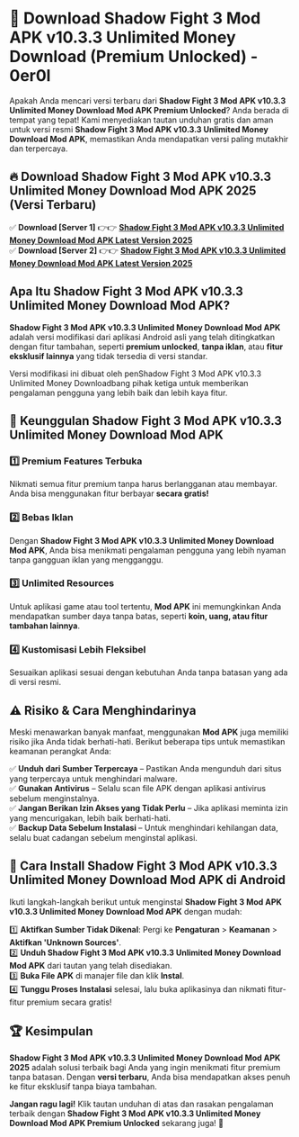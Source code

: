# 🎯 Download Shadow Fight 3 Mod APK v10.3.3 Unlimited Money Download (Premium Unlocked) -  0er0l

Apakah Anda mencari versi terbaru dari **Shadow Fight 3 Mod APK v10.3.3 Unlimited Money Download Mod APK Premium Unlocked**? Anda berada di tempat yang tepat! Kami menyediakan tautan unduhan gratis dan aman untuk versi resmi **Shadow Fight 3 Mod APK v10.3.3 Unlimited Money Download Mod APK**, memastikan Anda mendapatkan versi paling mutakhir dan terpercaya.

## 🔥 Download Shadow Fight 3 Mod APK v10.3.3 Unlimited Money Download Mod APK 2025 (Versi Terbaru)

✅ **Download [Server 1]** 👉👉 [**Shadow Fight 3 Mod APK v10.3.3 Unlimited Money Download Mod APK Latest Version 2025**](https://momento.my/?title=Shadow_Fight_3_Mod_APK_v10.3.3_Unlimited_Money_Download)  
✅ **Download [Server 2]** 👉👉 [**Shadow Fight 3 Mod APK v10.3.3 Unlimited Money Download Mod APK Latest Version 2025**](https://momento.my/?title=Shadow_Fight_3_Mod_APK_v10.3.3_Unlimited_Money_Download)  

## Apa Itu Shadow Fight 3 Mod APK v10.3.3 Unlimited Money Download Mod APK?

**Shadow Fight 3 Mod APK v10.3.3 Unlimited Money Download Mod APK** adalah versi modifikasi dari aplikasi Android asli yang telah ditingkatkan dengan fitur tambahan, seperti **premium unlocked**, **tanpa iklan**, atau **fitur eksklusif lainnya** yang tidak tersedia di versi standar.

Versi modifikasi ini dibuat oleh penShadow Fight 3 Mod APK v10.3.3 Unlimited Money Downloadbang pihak ketiga untuk memberikan pengalaman pengguna yang lebih baik dan lebih kaya fitur.

## 🎯 Keunggulan Shadow Fight 3 Mod APK v10.3.3 Unlimited Money Download Mod APK

### 1️⃣ Premium Features Terbuka
Nikmati semua fitur premium tanpa harus berlangganan atau membayar. Anda bisa menggunakan fitur berbayar **secara gratis!**

### 2️⃣ Bebas Iklan
Dengan **Shadow Fight 3 Mod APK v10.3.3 Unlimited Money Download Mod APK**, Anda bisa menikmati pengalaman pengguna yang lebih nyaman tanpa gangguan iklan yang mengganggu.

### 3️⃣ Unlimited Resources
Untuk aplikasi game atau tool tertentu, **Mod APK** ini memungkinkan Anda mendapatkan sumber daya tanpa batas, seperti **koin, uang, atau fitur tambahan lainnya**.

### 4️⃣ Kustomisasi Lebih Fleksibel
Sesuaikan aplikasi sesuai dengan kebutuhan Anda tanpa batasan yang ada di versi resmi.

## ⚠️ Risiko & Cara Menghindarinya

Meski menawarkan banyak manfaat, menggunakan **Mod APK** juga memiliki risiko jika Anda tidak berhati-hati. Berikut beberapa tips untuk memastikan keamanan perangkat Anda:

✅ **Unduh dari Sumber Terpercaya** – Pastikan Anda mengunduh dari situs yang terpercaya untuk menghindari malware.  
✅ **Gunakan Antivirus** – Selalu scan file APK dengan aplikasi antivirus sebelum menginstalnya.  
✅ **Jangan Berikan Izin Akses yang Tidak Perlu** – Jika aplikasi meminta izin yang mencurigakan, lebih baik berhati-hati.  
✅ **Backup Data Sebelum Instalasi** – Untuk menghindari kehilangan data, selalu buat cadangan sebelum menginstal aplikasi.

## 📌 Cara Install Shadow Fight 3 Mod APK v10.3.3 Unlimited Money Download Mod APK di Android

Ikuti langkah-langkah berikut untuk menginstal **Shadow Fight 3 Mod APK v10.3.3 Unlimited Money Download Mod APK** dengan mudah:

1️⃣ **Aktifkan Sumber Tidak Dikenal**: Pergi ke **Pengaturan** > **Keamanan** > **Aktifkan 'Unknown Sources'**.  
2️⃣ **Unduh Shadow Fight 3 Mod APK v10.3.3 Unlimited Money Download Mod APK** dari tautan yang telah disediakan.  
3️⃣ **Buka File APK** di manajer file dan klik **Instal**.  
4️⃣ **Tunggu Proses Instalasi** selesai, lalu buka aplikasinya dan nikmati fitur-fitur premium secara gratis!

## 🏆 Kesimpulan

**Shadow Fight 3 Mod APK v10.3.3 Unlimited Money Download Mod APK 2025** adalah solusi terbaik bagi Anda yang ingin menikmati fitur premium tanpa batasan. Dengan **versi terbaru**, Anda bisa mendapatkan akses penuh ke fitur eksklusif tanpa biaya tambahan.

**Jangan ragu lagi!** Klik tautan unduhan di atas dan rasakan pengalaman terbaik dengan **Shadow Fight 3 Mod APK v10.3.3 Unlimited Money Download Mod APK Premium Unlocked** sekarang juga! 🚀
